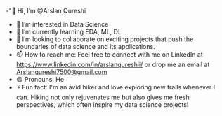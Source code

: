 -"👋 Hi, I’m @Arslan Qureshi
- 👀 I’m interested in Data Science
- 🌱 I’m currently learning EDA, ML, DL
- 💞️ I’m looking to collaborate on exciting projects that push the boundaries of data science and its applications.
- 📫 How to reach me: Feel free to connect with me on LinkedIn at https://www.linkedin.com/in/arslanqureshii/ or drop me an email at Arslanqureshi7500@gmail.com
- 😄 Pronouns: He
- ⚡ Fun fact: I'm an avid hiker and love exploring new trails whenever I can. Hiking not only rejuvenates me but also gives me fresh perspectives, which often inspire my data science projects!

<!---
Arslanqureshi7500/Arslanqureshi7500 is a ✨ special ✨ repository because its `README.md` (this file) appears on your GitHub profile.
You can click the Preview link to take a look at your changes.
--->
